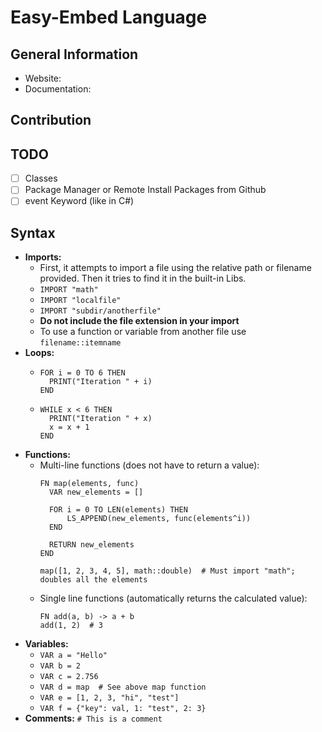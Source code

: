 # Easy-Embed Language
## General Information
- Website:
- Documentation:
## Contribution

## TODO
- [ ] Classes
- [ ] Package Manager or Remote Install Packages from Github
- [ ] event Keyword (like in C#)

## Syntax
- **Imports:**
  - First, it attempts to import a file using the relative path or filename provided. Then it tries to find it in the built-in Libs.
  - ```IMPORT "math"```
  - ```IMPORT "localfile"```
  - ```IMPORT "subdir/anotherfile"```
  - **Do not include the file extension in your import**
  - To use a function or variable from another file use ```filename::itemname```
- **Loops:**
  - ```
    FOR i = 0 TO 6 THEN
      PRINT("Iteration " + i)
    END
    ```
  - ```
    WHILE x < 6 THEN
      PRINT("Iteration " + x)
      x = x + 1
    END
    ```
- **Functions:**
  - Multi-line functions (does not have to return a value):
    ```
    FN map(elements, func)
      VAR new_elements = []
  
      FOR i = 0 TO LEN(elements) THEN
          LS_APPEND(new_elements, func(elements^i))
      END
  
      RETURN new_elements
    END

    map([1, 2, 3, 4, 5], math::double)  # Must import "math"; doubles all the elements
    ```
  - Single line functions (automatically returns the calculated value):
     ```
    FN add(a, b) -> a + b
    add(1, 2)  # 3
    ```
- **Variables:**
  - ```VAR a = "Hello"```
  - ```VAR b = 2```
  - ```VAR c = 2.756```
  - ```VAR d = map  # See above map function```
  - ```VAR e = [1, 2, 3, "hi", "test"]```
  - ```VAR f = {"key": val, 1: "test", 2: 3}```
- **Comments:** ```# This is a comment```
